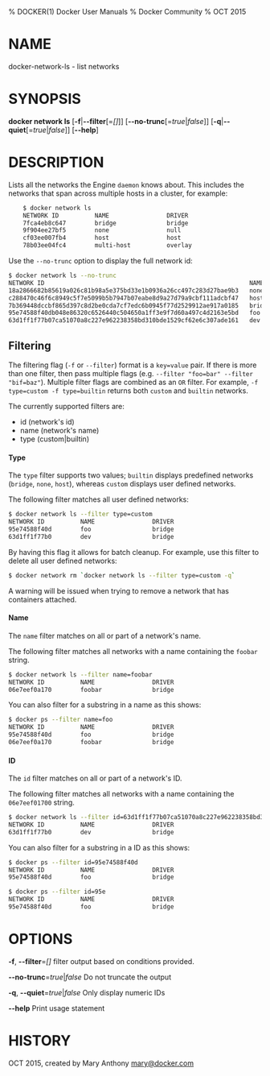 % DOCKER(1) Docker User Manuals
% Docker Community
% OCT 2015
# NAME
docker-network-ls - list networks

# SYNOPSIS
**docker network ls**
[**-f**|**--filter**[=*[]*]]
[**--no-trunc**[=*true*|*false*]]
[**-q**|**--quiet**[=*true*|*false*]]
[**--help**]

# DESCRIPTION

Lists all the networks the Engine `daemon` knows about. This includes the
networks that span across multiple hosts in a cluster, for example:

```bash
    $ docker network ls
    NETWORK ID          NAME                DRIVER
    7fca4eb8c647        bridge              bridge
    9f904ee27bf5        none                null
    cf03ee007fb4        host                host
    78b03ee04fc4        multi-host          overlay
```

Use the `--no-trunc` option to display the full network id:

```bash
$ docker network ls --no-trunc
NETWORK ID                                                         NAME                DRIVER
18a2866682b85619a026c81b98a5e375bd33e1b0936a26cc497c283d27bae9b3   none                null                
c288470c46f6c8949c5f7e5099b5b7947b07eabe8d9a27d79a9cbf111adcbf47   host                host                
7b369448dccbf865d397c8d2be0cda7cf7edc6b0945f77d2529912ae917a0185   bridge              bridge              
95e74588f40db048e86320c6526440c504650a1ff3e9f7d60a497c4d2163e5bd   foo                 bridge    
63d1ff1f77b07ca51070a8c227e962238358bd310bde1529cf62e6c307ade161   dev                 bridge
```

## Filtering

The filtering flag (`-f` or `--filter`) format is a `key=value` pair. If there
is more than one filter, then pass multiple flags (e.g. `--filter "foo=bar" --filter "bif=baz"`).
Multiple filter flags are combined as an `OR` filter. For example, 
`-f type=custom -f type=builtin` returns both `custom` and `builtin` networks.

The currently supported filters are:

* id (network's id)
* name (network's name)
* type (custom|builtin)

#### Type

The `type` filter supports two values; `builtin` displays predefined networks
(`bridge`, `none`, `host`), whereas `custom` displays user defined networks.

The following filter matches all user defined networks:

```bash
$ docker network ls --filter type=custom
NETWORK ID          NAME                DRIVER
95e74588f40d        foo                 bridge
63d1ff1f77b0        dev                 bridge
```

By having this flag it allows for batch cleanup. For example, use this filter
to delete all user defined networks:

```bash
$ docker network rm `docker network ls --filter type=custom -q`
```

A warning will be issued when trying to remove a network that has containers
attached.

#### Name

The `name` filter matches on all or part of a network's name.

The following filter matches all networks with a name containing the `foobar` string.

```bash
$ docker network ls --filter name=foobar
NETWORK ID          NAME                DRIVER
06e7eef0a170        foobar              bridge
```

You can also filter for a substring in a name as this shows:

```bash
$ docker ps --filter name=foo
NETWORK ID          NAME                DRIVER
95e74588f40d        foo                 bridge
06e7eef0a170        foobar              bridge
```

#### ID

The `id` filter matches on all or part of a network's ID.

The following filter matches all networks with a name containing the
`06e7eef01700` string.

```bash
$ docker network ls --filter id=63d1ff1f77b07ca51070a8c227e962238358bd310bde1529cf62e6c307ade161
NETWORK ID          NAME                DRIVER
63d1ff1f77b0        dev                 bridge
```

You can also filter for a substring in a ID as this shows:

```bash
$ docker ps --filter id=95e74588f40d
NETWORK ID          NAME                DRIVER
95e74588f40d        foo                 bridge

$ docker ps --filter id=95e
NETWORK ID          NAME                DRIVER
95e74588f40d        foo                 bridge
```

# OPTIONS

**-f**, **--filter**=*[]*
  filter output based on conditions provided. 

**--no-trunc**=*true*|*false*
  Do not truncate the output

**-q**, **--quiet**=*true*|*false*
  Only display numeric IDs

**--help**
  Print usage statement

# HISTORY
OCT 2015, created by Mary Anthony <mary@docker.com>
